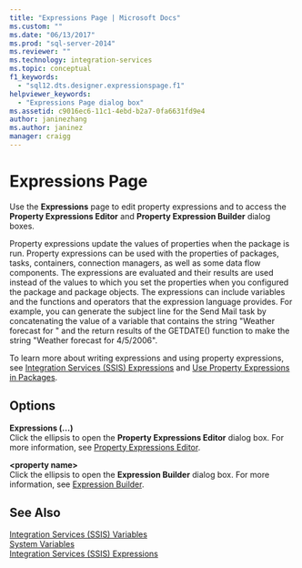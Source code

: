 ```yaml
---
title: "Expressions Page | Microsoft Docs"
ms.custom: ""
ms.date: "06/13/2017"
ms.prod: "sql-server-2014"
ms.reviewer: ""
ms.technology: integration-services
ms.topic: conceptual
f1_keywords: 
  - "sql12.dts.designer.expressionspage.f1"
helpviewer_keywords: 
  - "Expressions Page dialog box"
ms.assetid: c9016ec6-11c1-4ebd-b2a7-0fa6631fd9e4
author: janinezhang
ms.author: janinez
manager: craigg
---
```

# Expressions Page
  Use the **Expressions** page to edit property expressions and to access the **Property Expressions Editor** and **Property Expression Builder** dialog boxes.  
  
 Property expressions update the values of properties when the package is run. Property expressions can be used with the properties of packages, tasks, containers, connection managers, as well as some data flow components. The expressions are evaluated and their results are used instead of the values to which you set the properties when you configured the package and package objects. The expressions can include variables and the functions and operators that the expression language provides. For example, you can generate the subject line for the Send Mail task by concatenating the value of a variable that contains the string "Weather forecast for " and the return results of the GETDATE() function to make the string "Weather forecast for 4/5/2006".  
  
 To learn more about writing expressions and using property expressions, see [Integration Services &#40;SSIS&#41; Expressions](integration-services-ssis-expressions.md) and [Use Property Expressions in Packages](use-property-expressions-in-packages.md).  
  
## Options  
 **Expressions (...)**  
 Click the ellipsis to open the **Property Expressions Editor** dialog box. For more information, see [Property Expressions Editor](property-expressions-editor.md).  
  
 **\<property name>**  
 Click the ellipsis to open the **Expression Builder** dialog box. For more information, see [Expression Builder](expression-builder.md).  
  
## See Also  
 [Integration Services &#40;SSIS&#41; Variables](../integration-services-ssis-variables.md)   
 [System Variables](../system-variables.md)   
 [Integration Services &#40;SSIS&#41; Expressions](integration-services-ssis-expressions.md)  
  
  

